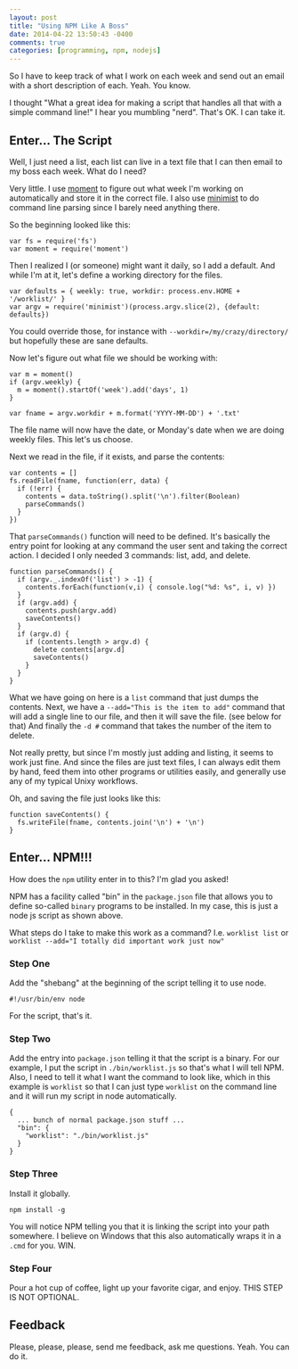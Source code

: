 ```yaml
---
layout: post
title: "Using NPM Like A Boss"
date: 2014-04-22 13:50:43 -0400
comments: true
categories: [programming, npm, nodejs]
---
```

So I have to keep track of what I work on each week and send
out an email with a short description of each. Yeah. You know.

I thought "What a great idea for making a script that handles all
that with a simple command line!" I hear you mumbling "nerd". That's
OK. I can take it.

## Enter... The Script

Well, I just need a list, each list can live in a text file that I
can then email to my boss each week. What do I need?

Very little. I use [moment](http://momentjs.com) to figure out what
week I'm working on automatically and store it in the correct file.
I also use [minimist](http://github.com/substack/minimist#minimist) to do
command line parsing since I barely need anything there.

So the beginning looked like this:

    var fs = require('fs')
    var moment = require('moment')

Then I realized I (or someone) might want it daily, so I add a
default. And while I'm at it, let's define a working directory
for the files.

    var defaults = { weekly: true, workdir: process.env.HOME + '/worklist/' }
    var argv = require('minimist')(process.argv.slice(2), {default: defaults})

You could override those, for instance with `--workdir=/my/crazy/directory/` but
hopefully these are sane defaults.

Now let's figure out what file we should be working with:

    var m = moment()
    if (argv.weekly) {
      m = moment().startOf('week').add('days', 1)
    }
    
    var fname = argv.workdir + m.format('YYYY-MM-DD') + '.txt'

The file name will now have the date, or Monday's date when we are doing weekly
files. This let's us choose.

Next we read in the file, if it exists, and parse the contents:

    var contents = []
    fs.readFile(fname, function(err, data) {
      if (!err) {
        contents = data.toString().split('\n').filter(Boolean)
        parseCommands()
      }
    })

That `parseCommands()` function will need to be defined. It's basically the
entry point for looking at any command the user sent and taking the correct
action. I decided I only needed 3 commands:  list, add, and delete.

    function parseCommands() {
      if (argv._.indexOf('list') > -1) {
        contents.forEach(function(v,i) { console.log("%d: %s", i, v) })
      }
      if (argv.add) {
        contents.push(argv.add)
        saveContents()
      }
      if (argv.d) {
        if (contents.length > argv.d) {
          delete contents[argv.d]
          saveContents()
        }
      }
    }

What we have going on here is a `list` command that just dumps the contents.
Next, we have a `--add="This is the item to add"` command that will add
a single line to our file, and then it will save the file. (see below for that)
And finally the `-d #` command that takes the number of the item to delete.

Not really pretty, but since I'm mostly just adding and listing, it seems
to work just fine. And since the files are just text files, I can always
edit them by hand, feed them into other programs or utilities easily, and
generally use any of my typical Unixy workflows.

Oh, and saving the file just looks like this:

    function saveContents() {
      fs.writeFile(fname, contents.join('\n') + '\n')
    }

## Enter... NPM!!!

How does the `npm` utility enter in to this? I'm glad you asked!

NPM has a facility called "bin" in the `package.json` file that allows you
to define so-called `binary` programs to be installed. In my case, this is
just a node js script as shown above.

What steps do I take to make this work as a command? I.e. `worklist list` or
`worklist --add="I totally did important work just now"`

### Step One

Add the "shebang" at the beginning of the script telling it to use node.

    #!/usr/bin/env node

For the script, that's it.

### Step Two

Add the entry into `package.json` telling it that the script is a binary.
For our example, I put the script in `./bin/worklist.js` so that's what I
will tell NPM. Also, I need to tell it what I want the command to look like,
which in this example is `worklist` so that I can just type `worklist` on the
command line and it will run my script in node automatically.

    {
      ... bunch of normal package.json stuff ...
      "bin": {
        "worklist": "./bin/worklist.js"
      }
    }
    

### Step Three

Install it globally.

    npm install -g

You will notice NPM telling you that it is linking the script into your path
somewhere. I believe on Windows that this also automatically wraps it in a
`.cmd` for you. WIN.

### Step Four

Pour a hot cup of coffee, light up your favorite cigar, and enjoy. THIS STEP
IS NOT OPTIONAL.

## Feedback

Please, please, please, send me feedback, ask me questions. Yeah. You can do it.
